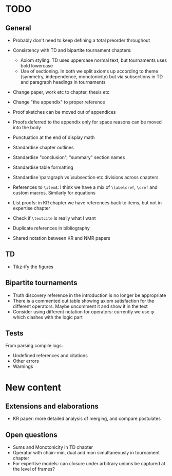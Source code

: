 # TODO

## General

- Probably don't need to keep defining a total preorder throughout

- Consistency with TD and bipartite tournament chapters:
    - Axiom styling. TD uses uppercase normal text, but tournaments uses bold
      lowercase
    - Use of sectioning. In both we split axioms up according to theme
      (symmetry, independence, monotonicity) but via subsections in TD and
      paragraph headings in tournaments

- Change paper, work etc to chapter, thesis etc

- Change "the appendix" to proper reference

- Proof sketches can be moved out of appendices

- Proofs deferred to the appendix only for space reasons can be moved into the
  body

- Punctuation at the end of display math

- Standardise chapter outlines

- Standardise "conclusion", "summary" section names

- Standardise table formatting

- Standardise \paragraph vs \subsection etc divisions across chapters

- References to `\item`s: I think we have a mix of `\labelcref`, `\cref` and
  custom macros. Similarly for equations

- List proofs: in KR chapter we have references back to items, but not in
  expertise chapter

- Check if `\textcite` is really what I want

- Duplicate references in bibliography

- Shared notation between KR and NMR papers

## TD

- Tikz-ify the figures

## Bipartite tournaments

- Truth discovery reference in the introduction is no longer be appropriate
- There is a commented out table showing axiom satisfaction for the different
  operators. Maybe uncomment it and show it in the text
- Consider using different notation for operators: currently we use φ which
  clashes with the logic part

## Tests

From parsing compile logs:

- Undefined references and citations
- Other errors
- Warnings

# New content

## Extensions and elaborations

- KR paper: more detailed analysis of merging, and compare postulates

## Open questions

- Sums and Monotonicity in TD chapter
- Operator with chain-min, dual and mon simultaneously in tournament chapter
- For expertise models: can closure under arbitrary unions be captured at the
  level of frames?
